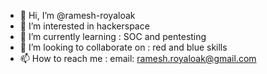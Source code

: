 - 👋 Hi, I’m @ramesh-royaloak
- 👀 I’m interested in hackerspace
- 🌱 I’m currently learning : SOC and pentesting
- 💞️ I’m looking to collaborate on : red and blue skills
- 📫 How to reach me : email: ramesh.royaloak@gmail.com

<!---
ramesh-royaloak/ramesh-royaloak is a ✨ special ✨ repository because its `README.md` (this file) appears on your GitHub profile.
You can click the Preview link to take a look at your changes.
--->
